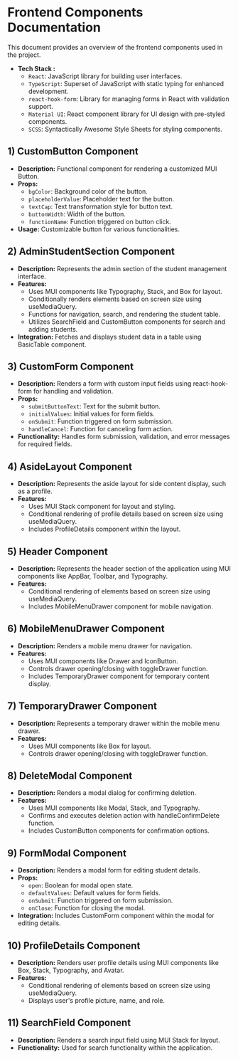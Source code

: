 # Frontend Components Documentation

This document provides an overview of the frontend components used in the project.

- **Tech Stack :**
  - `React`: JavaScript library for building user interfaces.
  - `TypeScript`: Superset of JavaScript with static typing for enhanced development.
  - `react-hook-form`: Library for managing forms in React with validation support.
  - `Material UI`: React component library for UI design with pre-styled components.
  - `SCSS`: Syntactically Awesome Style Sheets for styling components.

## 1) CustomButton Component

- **Description:** Functional component for rendering a customized MUI Button.
- **Props:**
  - `bgColor`: Background color of the button.
  - `placeholderValue`: Placeholder text for the button.
  - `textCap`: Text transformation style for button text.
  - `buttonWidth`: Width of the button.
  - `functionName`: Function triggered on button click.
- **Usage:** Customizable button for various functionalities.

## 2) AdminStudentSection Component

- **Description:** Represents the admin section of the student management interface.
- **Features:**
  - Uses MUI components like Typography, Stack, and Box for layout.
  - Conditionally renders elements based on screen size using useMediaQuery.
  - Functions for navigation, search, and rendering the student table.
  - Utilizes SearchField and CustomButton components for search and adding students.
- **Integration:** Fetches and displays student data in a table using BasicTable component.

## 3) CustomForm Component

- **Description:** Renders a form with custom input fields using react-hook-form for handling and validation.
- **Props:**
  - `submitButtonText`: Text for the submit button.
  - `initialValues`: Initial values for form fields.
  - `onSubmit`: Function triggered on form submission.
  - `handleCancel`: Function for canceling form action.
- **Functionality:** Handles form submission, validation, and error messages for required fields.

## 4) AsideLayout Component

- **Description:** Represents the aside layout for side content display, such as a profile.
- **Features:**
  - Uses MUI Stack component for layout and styling.
  - Conditional rendering of profile details based on screen size using useMediaQuery.
  - Includes ProfileDetails component within the layout.

## 5) Header Component

- **Description:** Represents the header section of the application using MUI components like AppBar, Toolbar, and Typography.
- **Features:**
  - Conditional rendering of elements based on screen size using useMediaQuery.
  - Includes MobileMenuDrawer component for mobile navigation.

## 6) MobileMenuDrawer Component

- **Description:** Renders a mobile menu drawer for navigation.
- **Features:**
  - Uses MUI components like Drawer and IconButton.
  - Controls drawer opening/closing with toggleDrawer function.
  - Includes TemporaryDrawer component for temporary content display.

## 7) TemporaryDrawer Component

- **Description:** Represents a temporary drawer within the mobile menu drawer.
- **Features:**
  - Uses MUI components like Box for layout.
  - Controls drawer opening/closing with toggleDrawer function.

## 8) DeleteModal Component

- **Description:** Renders a modal dialog for confirming deletion.
- **Features:**
  - Uses MUI components like Modal, Stack, and Typography.
  - Confirms and executes deletion action with handleConfirmDelete function.
  - Includes CustomButton components for confirmation options.

## 9) FormModal Component

- **Description:** Renders a modal form for editing student details.
- **Props:**
  - `open`: Boolean for modal open state.
  - `defaultValues`: Default values for form fields.
  - `onSubmit`: Function triggered on form submission.
  - `onClose`: Function for closing the modal.
- **Integration:** Includes CustomForm component within the modal for editing details.

## 10) ProfileDetails Component

- **Description:** Renders user profile details using MUI components like Box, Stack, Typography, and Avatar.
- **Features:**
  - Conditional rendering of elements based on screen size using useMediaQuery.
  - Displays user's profile picture, name, and role.

## 11) SearchField Component

- **Description:** Renders a search input field using MUI Stack for layout.
- **Functionality:** Used for search functionality within the application.
